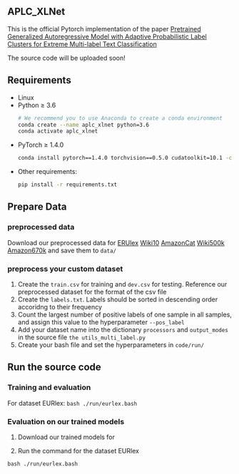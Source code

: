 ## APLC_XLNet

This is the official Pytorch implementation of the paper [Pretrained Generalized Autoregressive Model with Adaptive Probabilistic Label Clusters for Extreme Multi-label Text Classification](http://arxiv.org/abs/2007.02439)


The source code will be uploaded soon!

## Requirements
* Linux
* Python ≥ 3.6
    ```bash
    # We recommend you to use Anaconda to create a conda environment 
    conda create --name aplc_xlnet python=3.6
    conda activate aplc_xlnet
    ```
* PyTorch ≥ 1.4.0
    ```bash
    conda install pytorch==1.4.0 torchvision==0.5.0 cudatoolkit=10.1 -c pytorch
    ```
* Other requirements:
    ```bash
    pip install -r requirements.txt
    ```
## Prepare Data

### preprocessed data

Download our preprocessed data for [ERUlex](https) [Wiki10](https:) [AmazonCat](https:) [Wiki500k](https:) [Amazon670k](https:) and save them to `data/`

### preprocess your custom dataset
1. Create the `train.csv` for training and `dev.csv` for testing. Reference our preprocessed dataset for the format of the csv file
2. Create the `labels.txt`. Labels should be sorted in descending order accoridng to their frequency
3. Count the largest number of positive labels of one sample in all samples, and assign this value to the hyperparameter `--pos_label`
4. Add your dataset name into the dictionary `processors` and `output_modes` in the source file `the utils_multi_label.py`
5. Create your bash file and set the hyperparameters in `code/run/`

## Run the source code
### Training and evaluation

For dataset EURlex: `bash ./run/eurlex.bash`

### Evaluation on our trained models
1. Download our trained models for 

2. Run the command for the dataset EURlex
```
bash ./run/eurlex.bash
```
